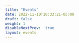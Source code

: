 ```yaml
---
title: "Events"
date: 2022-11-10T10:33:21-05:00
draft: false
weight: 1
disableNextPrev:  true
layout: events
---
```




